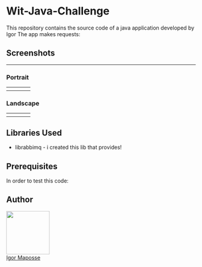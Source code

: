 # Wit-Java-Challenge

This repository contains the source code of a java application developed by Igor
The app makes requests: 

## Screenshots
-----------

### Portrait
<table width="100%">
  <tr>
    <th width="25%"><img src=""</th>
    <th width="25%"><img src=""</th>
    <th width="25%"><img src=""</th>
  </tr>
</table>

### Landscape
<table width="100%">
  <tr>
    <th width="25%"><img src=""</th>
    <th width="25%"><img src=""</th>
  </tr>
</table>


Libraries Used
--------------
* librabbimq - i created this lib that provides!

## Prerequisites
In order to test this code:



## Author
<img src="" width="115"><br>
[Igor Maposse](https://github.com/IgorMaposse)
